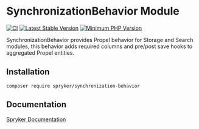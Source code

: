 # SynchronizationBehavior Module
[![CI](https://github.com/spryker/synchronization-behavior/workflows/CI/badge.svg?branch=master)](https://github.com/spryker/synchronization-behavior/actions?query=workflow%3ACI+branch%3Amaster)
[![Latest Stable Version](https://poser.pugx.org/spryker/synchronization-behavior/v/stable.svg)](https://packagist.org/packages/spryker/synchronization-behavior)
[![Minimum PHP Version](https://img.shields.io/badge/php-%3E%3D%208.0-8892BF.svg)](https://php.net/)

SynchronizationBehavior provides Propel behavior for Storage and Search modules, this behavior adds required columns and pre/post save hooks to aggregated Propel entities.

## Installation

```
composer require spryker/synchronization-behavior
```

## Documentation

[Spryker Documentation](https://docs.spryker.com)

